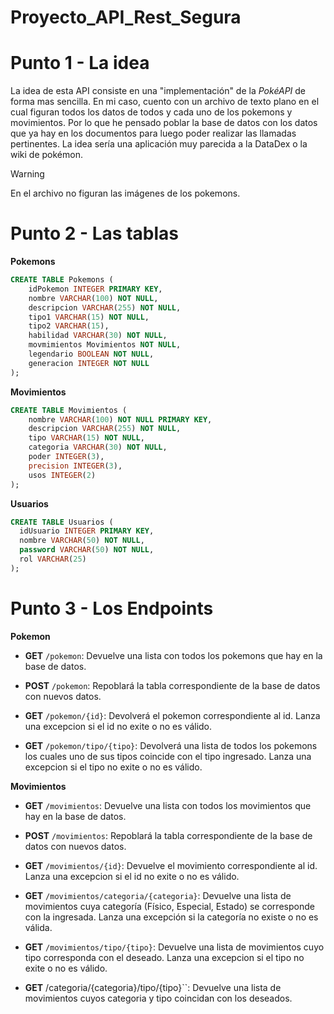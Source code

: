 # Proyecto_API_Rest_Segura

# Punto 1 - La idea
  La idea de esta API consiste en una "implementación" de la *PokéAPI* de forma mas sencilla. En mi caso, cuento con un archivo de texto plano en el cual figuran todos los datos de todos y cada uno de los     pokemons y movimientos. Por lo que he pensado poblar la base de datos con los datos que ya hay en los documentos para luego poder realizar las llamadas pertinentes. La idea sería una aplicación muy          parecida a la DataDex o la wiki de pokémon.

> [!WARNING]
> En el archivo no figuran las imágenes de los pokemons.
  
# Punto 2 - Las tablas
  **Pokemons**
  
```sql
CREATE TABLE Pokemons (
    idPokemon INTEGER PRIMARY KEY,
    nombre VARCHAR(100) NOT NULL,
    descripcion VARCHAR(255) NOT NULL,
    tipo1 VARCHAR(15) NOT NULL,
    tipo2 VARCHAR(15),
    habilidad VARCHAR(30) NOT NULL,
    movmimientos Movimientos NOT NULL,
    legendario BOOLEAN NOT NULL,
    generacion INTEGER NOT NULL
);
```

**Movimientos**
  
```sql
CREATE TABLE Movimientos (
    nombre VARCHAR(100) NOT NULL PRIMARY KEY,
    descripcion VARCHAR(255) NOT NULL,
    tipo VARCHAR(15) NOT NULL,
    categoria VARCHAR(30) NOT NULL,
    poder INTEGER(3),
    precision INTEGER(3),
    usos INTEGER(2)
);
```

**Usuarios**
```sql
CREATE TABLE Usuarios (
  idUsuario INTEGER PRIMARY KEY,
  nombre VARCHAR(50) NOT NULL,
  password VARCHAR(50) NOT NULL,
  rol VARCHAR(25)
);
```

# Punto 3 - Los Endpoints

 **Pokemon**

  - **GET** `/pokemon`:
    Devuelve una lista con todos los pokemons que hay en la base de datos.

  - **POST** `/pokemon`:
    Repoblará la tabla correspondiente de la base de datos con nuevos datos.

  - **GET** `/pokemon/{id}`:
    Devolverá el pokemon correspondiente al id.
    Lanza una excepcion si el id no exite o no es válido.

  - **GET** `/pokemon/tipo/{tipo}`:
    Devolverá una lista de todos los pokemons los cuales uno de sus tipos coincide con el tipo ingresado.
    Lanza una excepcion si el tipo no exite o no es válido.

 **Movimientos**

  - **GET** `/movimientos`:
    Devuelve una lista con todos los movimientos que hay en la base de datos.

  - **POST** `/movimientos`:
    Repoblará la tabla correspondiente de la base de datos con nuevos datos.

  - **GET** `/movimientos/{id}`:
    Devuelve el movimiento correspondiente al id.
    Lanza una excepcion si el id no exite o no es válido.

  - **GET** `/movimientos/categoria/{categoria}`:
    Devuelve una lista de movimientos cuya categoría (Físico, Especial, Estado) se corresponde con la ingresada.
    Lanza una excepción si la categoría no existe o no es válida.

  - **GET** `/movimientos/tipo/{tipo}`:
    Devuelve una lista de movimientos cuyo tipo corresponda con el deseado.
    Lanza una excepcion si el tipo no exite o no es válido.

  - **GET** /categoria/{categoria}/tipo/{tipo}``:
    Devuelve una lista de movimientos cuyos categoria y tipo coincidan con los deseados.

